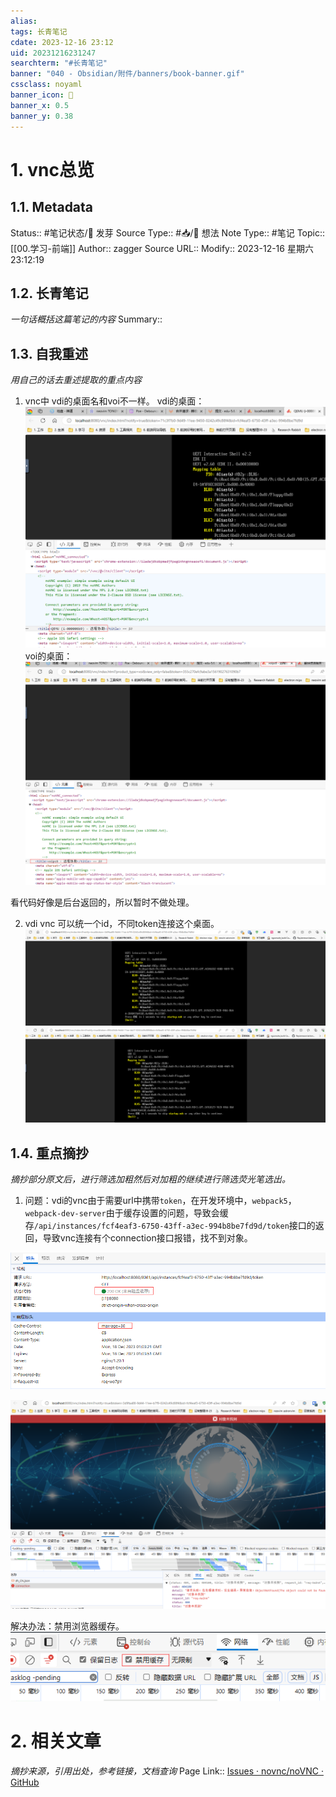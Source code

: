 ```yaml
---
alias:
tags: 长青笔记
cdate: 2023-12-16 23:12
uid: 20231216231247
searchterm: "#长青笔记"
banner: "040 - Obsidian/附件/banners/book-banner.gif"
cssclass: noyaml
banner_icon: 💌
banner_x: 0.5
banner_y: 0.38
---
```


# 1. vnc总览

## 1.1. Metadata

Status:: #笔记状态/🌱 发芽
Source Type:: #📥/💭 想法 
Note Type:: #笔记
Topic:: [[00.学习-前端]]
Author:: zagger
Source URL::
Modify:: 2023-12-16 星期六 23:12:19

## 1.2. 长青笔记

_一句话概括这篇笔记的内容_
Summary::

## 1.3. 自我重述

_用自己的话去重述提取的重点内容_

1. vnc中 vdi的桌面名和voi不一样。
vdi的桌面：
![image.png](https://raw.githubusercontent.com/zaggerj/obsidian_picgo/main/obsidian/20231218100237.png)
voi的桌面：
![image.png](https://raw.githubusercontent.com/zaggerj/obsidian_picgo/main/obsidian/20231218100404.png)

看代码好像是后台返回的，所以暂时不做处理。

2. vdi vnc 可以统一个id，不同token连接这个桌面。
![image.png](https://raw.githubusercontent.com/zaggerj/obsidian_picgo/main/obsidian/20231218092706.png)
![image.png](https://raw.githubusercontent.com/zaggerj/obsidian_picgo/main/obsidian/20231218092714.png)

## 1.4. 重点摘抄

_摘抄部分原文后，进行筛选加粗然后对加粗的继续进行筛选荧光笔选出。_

1. 问题：vdi的vnc由于需要url中携带`token`，在开发环境中，`webpack5`，`webpack-dev-server`由于缓存设置的问题，导致会缓存`/api/instances/fcf4eaf3-6750-43ff-a3ec-994b8be7fd9d/token`接口的返回，导致vnc连接有个connection接口报错，找不到对象。

![image.png](https://raw.githubusercontent.com/zaggerj/obsidian_picgo/main/obsidian/20231218091847.png)

![image.png](https://raw.githubusercontent.com/zaggerj/obsidian_picgo/main/obsidian/20231218092509.png)

解决办法：禁用浏览器缓存。![image.png](https://raw.githubusercontent.com/zaggerj/obsidian_picgo/main/obsidian/20231218092555.png)

# 2. 相关文章

_摘抄来源，引用出处，参考链接，文档查询_
Page Link::
[Issues · novnc/noVNC · GitHub](https://github.com/novnc/noVNC/issues)